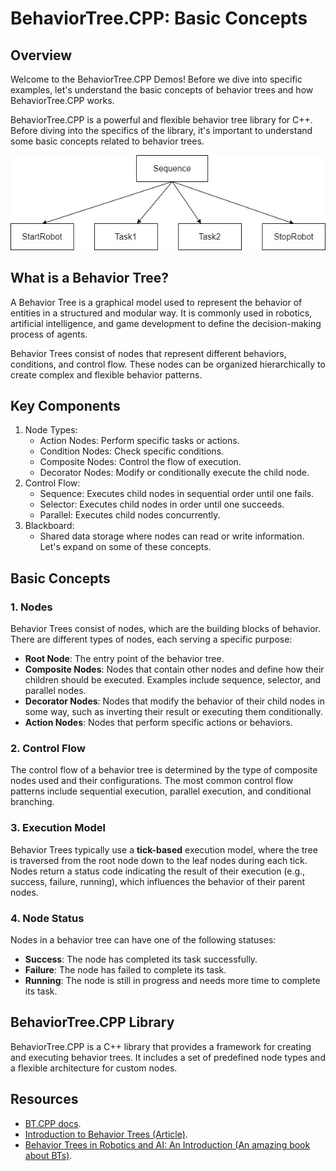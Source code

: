 # BehaviorTree.CPP: Basic Concepts

## Overview

Welcome to the BehaviorTree.CPP Demos! Before we dive into specific examples, let's understand the basic concepts of behavior trees and how BehaviorTree.CPP works.

BehaviorTree.CPP is a powerful and flexible behavior tree library for C++. Before diving into the specifics of the library, it's important to understand some basic concepts related to behavior trees.

![Basic BT](../media/bt.jpg "A basic BT that uses a ControlNode of type Sequence.")

## What is a Behavior Tree?

A Behavior Tree is a graphical model used to represent the behavior of entities in a structured and modular way. It is commonly used in robotics, artificial intelligence, and game development to define the decision-making process of agents.

Behavior Trees consist of nodes that represent different behaviors, conditions, and control flow. These nodes can be organized hierarchically to create complex and flexible behavior patterns.

## Key Components
1. Node Types:
    - Action Nodes: Perform specific tasks or actions.
    - Condition Nodes: Check specific conditions.
    - Composite Nodes: Control the flow of execution.
    - Decorator Nodes: Modify or conditionally execute the child node.
2. Control Flow:
    - Sequence: Executes child nodes in sequential order until one fails.
    - Selector: Executes child nodes in order until one succeeds.
    - Parallel: Executes child nodes concurrently.
3. Blackboard:
    - Shared data storage where nodes can read or write information.
Let's expand on some of these concepts.

## Basic Concepts
### 1. Nodes
Behavior Trees consist of nodes, which are the building blocks of behavior. There are different types of nodes, each serving a specific purpose:

- **Root Node**: The entry point of the behavior tree.
- **Composite Nodes**: Nodes that contain other nodes and define how their children should be executed. Examples include sequence, selector, and parallel nodes.
- **Decorator Nodes**: Nodes that modify the behavior of their child nodes in some way, such as inverting their result or executing them conditionally.
- **Action Nodes**: Nodes that perform specific actions or behaviors.

### 2. Control Flow
The control flow of a behavior tree is determined by the type of composite nodes used and their configurations. The most common control flow patterns include sequential execution, parallel execution, and conditional branching.

### 3. Execution Model
Behavior Trees typically use a **tick-based** execution model, where the tree is traversed from the root node down to the leaf nodes during each tick. Nodes return a status code indicating the result of their execution (e.g., success, failure, running), which influences the behavior of their parent nodes.

### 4. Node Status
Nodes in a behavior tree can have one of the following statuses:

- **Success**: The node has completed its task successfully.
- **Failure**: The node has failed to complete its task.
- **Running**: The node is still in progress and needs more time to complete its task.


## BehaviorTree.CPP Library
BehaviorTree.CPP is a C++ library that provides a framework for creating and executing behavior trees. It includes a set of predefined node types and a flexible architecture for custom nodes.


## Resources
- [BT.CPP docs](https://www.behaviortree.dev/docs/intro).
- [Introduction to Behavior Trees (Article)](https://roboticseabass.com/2021/05/08/introduction-to-behavior-trees).
- [Behavior Trees in Robotics and AI: An Introduction (An amazing book about BTs)](https://arxiv.org/abs/1709.00084).